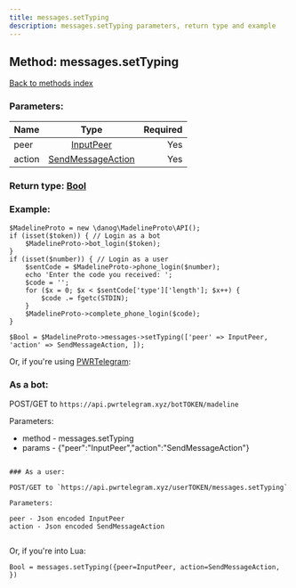 ```yaml
---
title: messages.setTyping
description: messages.setTyping parameters, return type and example
---
```

## Method: messages.setTyping  
[Back to methods index](index.md)


### Parameters:

| Name     |    Type       | Required |
|----------|:-------------:|---------:|
|peer|[InputPeer](../types/InputPeer.md) | Yes|
|action|[SendMessageAction](../types/SendMessageAction.md) | Yes|


### Return type: [Bool](../types/Bool.md)

### Example:


```
$MadelineProto = new \danog\MadelineProto\API();
if (isset($token)) { // Login as a bot
    $MadelineProto->bot_login($token);
}
if (isset($number)) { // Login as a user
    $sentCode = $MadelineProto->phone_login($number);
    echo 'Enter the code you received: ';
    $code = '';
    for ($x = 0; $x < $sentCode['type']['length']; $x++) {
        $code .= fgetc(STDIN);
    }
    $MadelineProto->complete_phone_login($code);
}

$Bool = $MadelineProto->messages->setTyping(['peer' => InputPeer, 'action' => SendMessageAction, ]);
```

Or, if you're using [PWRTelegram](https://pwrtelegram.xyz):

### As a bot:

POST/GET to `https://api.pwrtelegram.xyz/botTOKEN/madeline`

Parameters:

* method - messages.setTyping
* params - {"peer":"InputPeer","action":"SendMessageAction"}

```

### As a user:

POST/GET to `https://api.pwrtelegram.xyz/userTOKEN/messages.setTyping`

Parameters:

peer - Json encoded InputPeer
action - Json encoded SendMessageAction


```

Or, if you're into Lua:

```
Bool = messages.setTyping({peer=InputPeer, action=SendMessageAction, })
```

